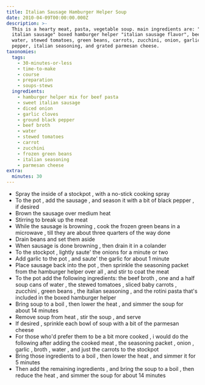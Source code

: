 ```yaml
---
title: Italian Sausage Hamburger Helper Soup
date: 2010-04-09T00:00:00.000Z
description: >-
  This is a hearty meat, pasta, vegetable soup. main ingredients are: "sweet
  italian sausage" boxed hamburger helper "italian sausage flavor", beef broth,
  water, stewed tomatoes, green beans, carrots, zucchini, onion, garlic, black
  pepper, italian seasoning, and grated parmesan cheese.
taxonomies:
  tags:
    - 30-minutes-or-less
    - time-to-make
    - course
    - preparation
    - soups-stews
  ingredients:
    - hamburger helper mix for beef pasta
    - sweet italian sausage
    - diced onion
    - garlic cloves
    - ground black pepper
    - beef broth
    - water
    - stewed tomatoes
    - carrot
    - zucchini
    - frozen green beans
    - italian seasoning
    - parmesan cheese
extra:
  minutes: 30
---
```

 - Spray the inside of a stockpot , with a no-stick cooking spray
 - To the pot , add the sausage , and season it with a bit of black pepper , if desired
 - Brown the sausage over medium heat
 - Stirring to break up the meat
 - While the sausage is browning , cook the frozen green beans in a microwave , till they are about three quarters of the way done
 - Drain beans and set them aside
 - When sausage is done browning , then drain it in a colander
 - To the stockpot , lightly saute' the onions for a minute or two
 - Add garlic to the pot , and saute' the garlic for about 1 minute
 - Place sausage back into the pot , then sprinkle the seasoning packet from the hamburger helper over all , and stir to coat the meat
 - To the pot add the following ingredients: the beef broth , one and a half soup cans of water , the stewed tomatoes , sliced baby carrots , zucchini , green beans , the italian seasoning , and the rotini pasta that's included in the boxed hamburger helper
 - Bring soup to a boil , then lower the heat , and simmer the soup for about 14 minutes
 - Remove soup from heat , stir the soup , and serve
 - If desired , sprinkle each bowl of soup with a bit of the parmesan cheese
 - For those who'd prefer them to be a bit more cooked , i would do the following after adding the cooked meat , the seasoning packet , onion , garlic , broth , water , and just the carrots to the stockpot
 - Bring those ingredients to a boil , then lower the heat , and simmer it for 5 minutes
 - Then add the remaining ingredients , and bring the soup to a boil , then reduce the heat , and simmer the soup for about 14 minutes
